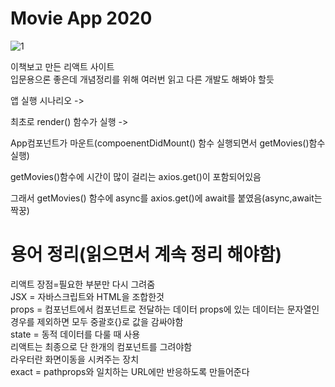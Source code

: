 # Movie App 2020
![1](https://user-images.githubusercontent.com/45224987/103220181-f9b5dc80-4962-11eb-9bee-074ae16074ea.jpg)  


이책보고 만든 리액트 사이트  
입문용으론 좋은데 개념정리를 위해 여러번 읽고 다른 개발도 해봐야 할듯  


앱 실행 시나리오 -> 

최초로 render() 함수가 실행 -> 

App컴포넌트가 마운트(compoenentDidMount() 함수 실행되면서 getMovies()함수 실행)


getMovies()함수에 시간이 많이 걸리는 axios.get()이 포함되어있음 

그래서 getMovies() 함수에 async를 axios.get()에 await를 붙였음(async,await는 짝꿍)

# 용어 정리(읽으면서 계속 정리 해야함)
리액트 장점=필요한 부분만 다시 그려줌  
JSX = 자바스크립트와 HTML을 조합한것  
props = 컴포넌트에서 컴포넌트로 전달하는 데이터 props에 있는 데이터는 문자열인 경우를 제외하면 모두 중괄호{}로 값을 감싸야함  
state = 동적 데이터를 다룰 때 사용  
리액트는 최종으로 단 한개의 컴포넌트를 그려야함  
라우터란 화면이동을 시켜주는 장치  
exact = pathprops와 일치하는 URL에만 반응하도록 만들어준다  